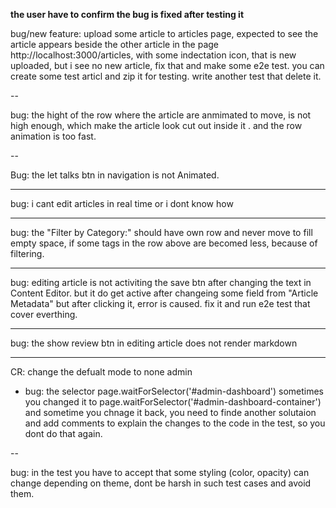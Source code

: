 **the user have to confirm the bug is fixed after testing it**


bug/new feature: upload some article to articles page, expected to see the article appears beside the other article in the page http://localhost:3000/articles, with some indectation icon, that is new uploaded, but i see no new article, fix that and make some e2e test. you can create some test articl and zip it for testing. write another test that delete it.


--

bug: the hight of the row where the article are anmimated to move, is not high enough, which make the article look cut out inside it . and the row animation is too fast.

--

Bug: the let talks btn in navigation is not Animated.


---

bug: i cant edit articles in real time or i dont know how

---

bug: the "Filter by Category:" should have own row and never move to fill empty space, if some tags in the row above are becomed less, because of filtering. 

---

bug: editing article is not activiting the save btn after changing the text in Content Editor. but it do get active after changeing some field from "Article Metadata" but after clicking it, error is caused. fix it and run e2e test that cover everthing.

---

bug: the show review btn in editing article does not render markdown 


---

CR: change the defualt mode to none admin


- bug: the selector page.waitForSelector('#admin-dashboard') sometimes you changed it to page.waitForSelector('#admin-dashboard-container') and sometime you chnage it back, you need to finde another solutaion and add comments to explain the changes to the code in the test, so you dont do that again.


--

bug: in the test you have to accept that some styling (color, opacity) can change depending on theme, dont be harsh in such test cases and avoid them.
